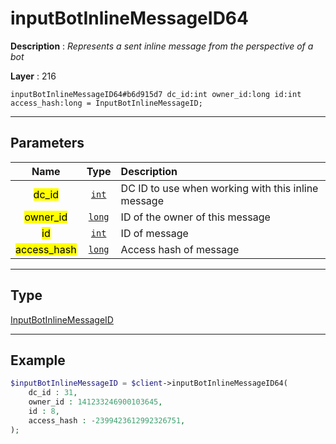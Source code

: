 # inputBotInlineMessageID64

**Description** : *Represents a sent inline message from the perspective of a bot*

**Layer** : 216

```tl
inputBotInlineMessageID64#b6d915d7 dc_id:int owner_id:long id:int access_hash:long = InputBotInlineMessageID;
```

---

## Parameters

| Name | Type | Description |
| :---: | :---: | :--- |
| <mark>dc_id</mark> | [`int`](type/int) | DC ID to use when working with this inline message |
| <mark>owner_id</mark> | [`long`](type/long) | ID of the owner of this message |
| <mark>id</mark> | [`int`](type/int) | ID of message |
| <mark>access_hash</mark> | [`long`](type/long) | Access hash of message |

---

## Type

[InputBotInlineMessageID](type/InputBotInlineMessageID)

---

## Example

```php
$inputBotInlineMessageID = $client->inputBotInlineMessageID64(
	dc_id : 31,
	owner_id : 141233246900103645,
	id : 8,
	access_hash : -2399423612992326751,
);
```